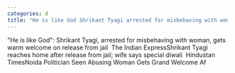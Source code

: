 ```yaml
---
categories: d
title: "He is like God Shrikant Tyagi arrested for misbehaving with woman gets warm welcome on release from jail  The Indian Express"
---
```

"He is like God": Shrikant Tyagi, arrested for misbehaving with woman, gets warm welcome on release from jail&nbsp;&nbsp;The Indian ExpressShrikant Tyagi reaches home after release from jail; wife says special diwali&nbsp;&nbsp;Hindustan TimesNoida Politician Seen Abusing Woman Gets Grand Welcome Af